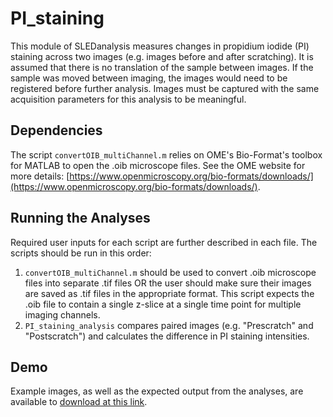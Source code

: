 # PI_staining
This module of SLEDanalysis measures changes in propidium iodide (PI) staining across two images (e.g. images before and after scratching).  It is assumed that there is no translation of the sample between images.  If the sample was moved between imaging, the images would need to be registered before further analysis.  Images must be captured with the same acquisition parameters for this analysis to be meaningful.

## Dependencies
The script `convertOIB_multiChannel.m` relies on OME's Bio-Format's toolbox for MATLAB to open the .oib microscope files.  See the OME website for more details: [https://www.openmicroscopy.org/bio-formats/downloads/](https://www.openmicroscopy.org/bio-formats/downloads/).

## Running the Analyses
Required user inputs for each script are further described in each file.  The scripts should be run in this order:
1. `convertOIB_multiChannel.m` should be used to convert .oib microscope files into separate .tif files OR the user should make sure their images are saved as .tif files in the appropriate format.  This script expects the .oib file to contain a single z-slice at a single time point for multiple imaging channels.
2. `PI_staining_analysis` compares paired images (e.g. "Prescratch" and "Postscratch") and calculates the difference in PI staining intensities.

## Demo
Example images, as well as the expected output from the analyses, are available to [download at this link](https://drive.google.com/open?id=18n_1H27cwbsWqO9va_ekhjuvqBxfZHCE).

